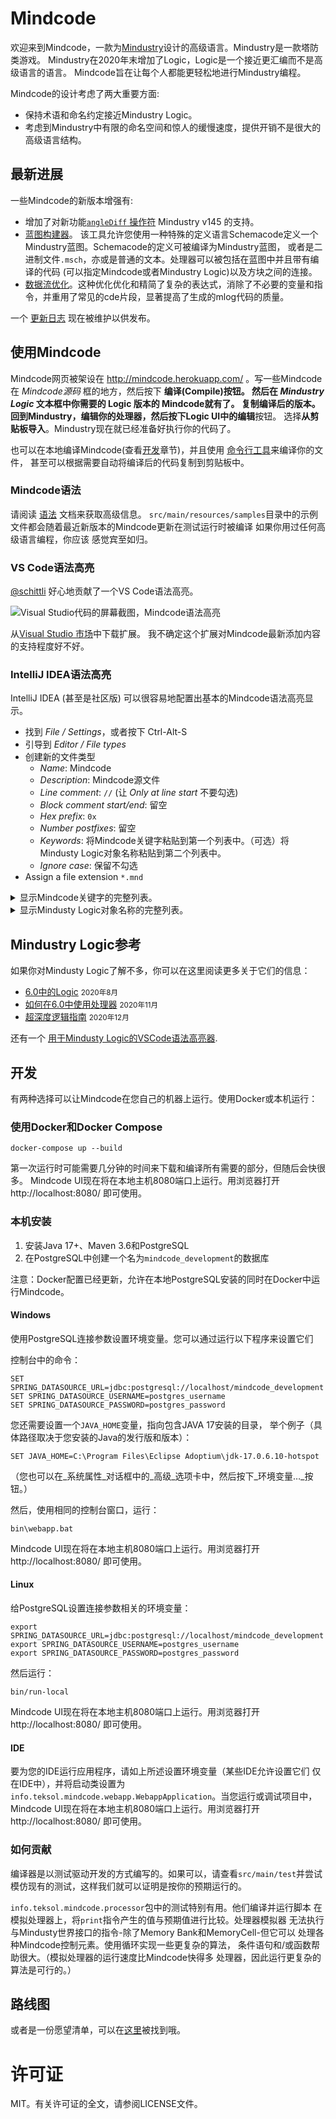 # Mindcode

欢迎来到Mindcode，一款为[Mindustry](https://github.com/anuke/mindustry)设计的高级语言。Mindustry是一款塔防类游戏。
Mindustry在2020年末增加了Logic，Logic是一个接近更汇编而不是高级语言的语言。 Mindcode旨在让每个人都能更轻松地进行Mindustry编程。

Mindcode的设计考虑了两大重要方面:
* 保持术语和命名约定接近Mindustry Logic。
* 考虑到Mindustry中有限的命名空间和惊人的缓慢速度，提供开销不是很大的高级语言结构。

## 最新进展

一些Mindcode的新版本增强有:

* 增加了对新功能[`angleDiff` 操作符](doc/syntax/FUNCTIONS_V7.markdown#instruction-op) Mindustry v145 的支持。
* [蓝图构建器](doc/syntax/SCHEMACODE.markdown)。 该工具允许您使用一种特殊的定义语言Schemacode定义一个Mindustry蓝图。Schemacode的定义可被编译为Mindustry蓝图，
  或者是二进制文件`.msch`，亦或是普通的文本。处理器可以被包括在蓝图中并且带有编译的代码
  (可以指定Mindcode或者Mindustry Logic)以及方块之间的连接。
* [数据流优化](doc/syntax/SYNTAX-5-OTHER.markdown#data-flow-optimization)。这种优化优化和精简了复杂的表达式，消除了不必要的变量和指令，并重用了常见的cde片段，显著提高了生成的mlog代码的质量。

一个 [更新日志](CHANGELOG.markdown) 现在被维护以供发布。

## 使用Mindcode

Mindcode网页被架设在 http://mindcode.herokuapp.com/ 。写一些Mindcode在 _Mindcode源码_ 框的地方，然后按下
**编译(Compile)**按钮。 然后在 _Mindustry Logic_ 文本框中你需要的 Logic 版本的 Mindcode就有了。
复制编译后的版本。 回到Mindustry，编辑你的处理器，然后按下Logic UI中的**编辑**按钮。
选择**从剪贴板导入**。Mindustry现在就已经准备好执行你的代码了。

也可以在本地编译Mindcode(查看[开发](#开发)章节)，并且使用
[命令行工具](doc/syntax/TOOLS-CMDLINE.markdown)来编译你的文件，
甚至可以根据需要自动将编译后的代码复制到剪贴板中。

### Mindcode语法

请阅读 [语法](doc/syntax/SYNTAX.markdown) 文档来获取高级信息。
`src/main/resources/samples`目录中的示例文件都会随着最近新版本的Mindcode更新在测试运行时被编译
如果你用过任何高级语言编程，你应该
感觉宾至如归。

### VS Code语法高亮

[@schittli](https://github.com/schittli) 好心地贡献了一个VS Code语法高亮。

![Visual Studio代码的屏幕截图，Mindcode语法高亮](https://user-images.githubusercontent.com/8282673/112750180-43947a00-8fc7-11eb-8a22-83be7624753e.png)

从[Visual Studio 市场](https://marketplace.visualstudio.com/items?itemName=TomSchi.mindcode)中下载扩展。
我不确定这个扩展对Mindcode最新添加内容的支持程度好不好。

### IntelliJ IDEA语法高亮

IntelliJ IDEA (甚至是社区版) 可以很容易地配置出基本的Mindcode语法高亮显示。

* 找到 _File / Settings_，或者按下 Ctrl-Alt-S
* 引导到 _Editor / File types_
* 创建新的文件类型
  * _Name_: Mindcode
  * _Description_: Mindcode源文件
  * _Line comment_: `//` (让 _Only at line start_ 不要勾选)
  * _Block comment start/end_: 留空
  * _Hex prefix_: `0x`
  * _Number postfixes_: 留空
  * _Keywords_: 将Mindcode关键字粘贴到第一个列表中。（可选）将Mindusty Logic对象名称粘贴到第二个列表中。
  * _Ignore case_: 保留不勾选
* Assign a file extension `*.mnd`

<details><summary>显示Mindcode关键字的完整列表。</summary>

```
allocate
and
break
case
const
continue
def
do
else
elsif
end
false
for
heap
if
in
inline
loop
not
null
or
return
sensor
stack
then
true
when
while
```

</details>

<details><summary>显示Mindusty Logic对象名称的完整列表。</summary>

```
@additive-reconstructor
@aegires
@afflict
@air
@air-factory
@alpha
@ammo
@ammoCapacity
@anthicus
@antumbra
@arc
@arkycite
@arkycite-floor
@arkyic-boulder
@arkyic-stone
@arkyic-vent
@arkyic-wall
@arkyid
@armored-conveyor
@armored-duct
@atmospheric-concentrator
@atrax
@avert
@barrier-projector
@basalt
@basalt-boulder
@basic-assembler-module
@battery
@battery-large
@beam-link
@beam-node
@beam-tower
@beryllic-boulder
@beryllic-stone
@beryllic-stone-wall
@beryllium
@beryllium-wall
@beryllium-wall-large
@beta
@blast-compound
@blast-door
@blast-drill
@blast-mixer
@bluemat
@boosting
@boulder
@breach
@bridge-conduit
@bridge-conveyor
@bryde
@build-tower
@canvas
@carbide
@carbide-crucible
@carbide-wall
@carbide-wall-large
@carbon-boulder
@carbon-stone
@carbon-vent
@carbon-wall
@char
@chemical-combustion-chamber
@cleroi
@cliff
@cliff-crusher
@coal
@coal-centrifuge
@collaris
@color
@combustion-generator
@command-center
@commanded
@conduit
@config
@configure
@conquer
@constructor
@container
@controlled
@controller
@conveyor
@copper
@copper-wall
@copper-wall-large
@core-acropolis
@core-bastion
@core-citadel
@core-foundation
@core-nucleus
@core-shard
@core-zone
@corvus
@counter
@crater-stone
@crawler
@cryofluid
@cryofluid-mixer
@crystal-blocks
@crystal-cluster
@crystal-floor
@crystal-orbs
@crystalline-boulder
@crystalline-stone
@crystalline-stone-wall
@crystalline-vent
@cultivator
@cyanogen
@cyanogen-synthesizer
@cyclone
@cyerce
@dacite
@dacite-boulder
@dacite-wall
@dagger
@dark-metal
@darksand
@darksand-tainted-water
@darksand-water
@dead
@deconstructor
@deep-tainted-water
@deep-water
@dense-red-stone
@differential-generator
@diffuse
@diode
@dirt
@dirt-wall
@disassembler
@disperse
@disrupt
@distributor
@door
@door-large
@dormant
@duct
@duct-bridge
@duct-router
@duct-unloader
@dune-wall
@duo
@eclipse
@efficiency
@electric-heater
@electrolyzer
@elude
@emanate
@empty
@enabled
@eruption-drill
@evoke
@exponential-reconstructor
@ferric-boulder
@ferric-craters
@ferric-stone
@ferric-stone-wall
@firstItem
@fissile
@flag
@flare
@flux-reactor
@force-projector
@foreshadow
@fortress
@fuse
@gamma
@graphite
@graphite-press
@graphitic-wall
@grass
@ground-factory
@hail
@health
@heat
@heat-reactor
@heat-redirector
@heat-router
@heat-source
@horizon
@hotrock
@hydrogen
@hyper-processor
@ice
@ice-snow
@ice-wall
@illuminator
@impact-drill
@impact-reactor
@impulse-pump
@incinerator
@incite
@interplanetary-accelerator
@inverted-sorter
@item-source
@item-void
@itemCapacity
@junction
@kiln
@lancer
@large-constructor
@large-logic-display
@large-payload-mass-driver
@large-plasma-bore
@large-shield-projector
@laser-drill
@launch-pad
@lead
@legacy-mech-pad
@legacy-unit-factory
@legacy-unit-factory-air
@legacy-unit-factory-ground
@liquid-container
@liquid-junction
@liquid-router
@liquid-source
@liquid-tank
@liquid-void
@liquidCapacity
@locus
@logic-display
@logic-processor
@lustre
@mace
@magmarock
@malign
@mass-driver
@maxHealth
@mech-assembler
@mech-fabricator
@mech-refabricator
@mechanical-drill
@mechanical-pump
@mega
@meltdown
@melter
@memory-bank
@memory-cell
@mend-projector
@mender
@merui
@message
@metaglass
@metal-floor
@metal-floor-damaged
@micro-processor
@mineX
@mineY
@mining
@minke
@minute
@molten-slag
@mono
@moss
@mud
@multi-press
@multiplicative-reconstructor
@name
@naval-factory
@navanax
@neoplasia-reactor
@neoplasm
@nitrogen
@nova
@obviate
@oct
@oil
@oil-extractor
@omura
@ore-crystal-thorium
@ore-wall-beryllium
@ore-wall-thorium
@ore-wall-tungsten
@overdrive-dome
@overdrive-projector
@overflow-duct
@overflow-gate
@oxidation-chamber
@oxide
@oxynoe
@ozone
@parallax
@payload-conveyor
@payload-loader
@payload-mass-driver
@payload-router
@payload-source
@payload-unloader
@payload-void
@payloadCount
@payloadType
@pebbles
@phase-conduit
@phase-conveyor
@phase-fabric
@phase-heater
@phase-synthesizer
@phase-wall
@phase-wall-large
@phase-weaver
@pine
@plasma-bore
@plastanium
@plastanium-compressor
@plastanium-conveyor
@plastanium-wall
@plastanium-wall-large
@plated-conduit
@pneumatic-drill
@poly
@pooled-cryofluid
@power-node
@power-node-large
@power-source
@power-void
@powerCapacity
@powerNetCapacity
@powerNetIn
@powerNetOut
@powerNetStored
@precept
@prime-refabricator
@progress
@pulsar
@pulse-conduit
@pulverizer
@pur-bush
@pyratite
@pyratite-mixer
@pyrolysis-generator
@quad
@quasar
@quell
@radar
@range
@red-diamond-wall
@red-ice
@red-ice-boulder
@red-ice-wall
@red-stone
@red-stone-boulder
@red-stone-vent
@red-stone-wall
@redmat
@redweed
@regen-projector
@regolith
@regolith-wall
@reign
@reinforced-bridge-conduit
@reinforced-conduit
@reinforced-container
@reinforced-liquid-container
@reinforced-liquid-junction
@reinforced-liquid-router
@reinforced-liquid-tank
@reinforced-message
@reinforced-payload-conveyor
@reinforced-payload-router
@reinforced-pump
@reinforced-surge-wall
@reinforced-surge-wall-large
@reinforced-vault
@repair-point
@repair-turret
@retusa
@rhyolite
@rhyolite-boulder
@rhyolite-crater
@rhyolite-vent
@rhyolite-wall
@ripple
@risso
@rotary-pump
@rotation
@rough-rhyolite
@router
@rtg-generator
@salt
@salt-wall
@salvo
@sand
@sand-boulder
@sand-floor
@sand-wall
@sand-water
@scathe
@scatter
@scepter
@scorch
@scrap
@scrap-wall
@scrap-wall-gigantic
@scrap-wall-huge
@scrap-wall-large
@second
@segment
@sei
@separator
@shale
@shale-boulder
@shale-wall
@shallow-water
@shield-projector
@shielded-wall
@ship-assembler
@ship-fabricator
@ship-refabricator
@shock-mine
@shockwave-tower
@shootX
@shootY
@shooting
@shrubs
@silicon
@silicon-arc-furnace
@silicon-crucible
@silicon-smelter
@size
@slag
@slag-centrifuge
@slag-heater
@slag-incinerator
@small-deconstructor
@smite
@snow
@snow-boulder
@snow-pine
@snow-wall
@solar-panel
@solar-panel-large
@sorter
@space
@spawn
@spectre
@speed
@spiroct
@spore
@spore-cluster
@spore-moss
@spore-pine
@spore-pod
@spore-press
@spore-wall
@steam-generator
@stell
@stone
@stone-wall
@sublimate
@surge
@surge-alloy
@surge-conveyor
@surge-crucible
@surge-router
@surge-smelter
@surge-tower
@surge-wall
@surge-wall-large
@swarmer
@switch
@tainted-water
@tank-assembler
@tank-fabricator
@tank-refabricator
@tar
@team
@tecta
@tendrils
@tetrative-reconstructor
@thermal-generator
@thorium
@thorium-reactor
@thorium-wall
@thorium-wall-large
@thruster
@tick
@time
@timescale
@titan
@titanium
@titanium-conveyor
@titanium-wall
@titanium-wall-large
@totalItems
@totalLiquids
@totalPower
@toxopid
@tsunami
@tungsten
@tungsten-wall
@tungsten-wall-large
@turbine-condenser
@type
@underflow-duct
@underflow-gate
@unit
@unit-cargo-loader
@unit-cargo-unload-point
@unit-repair-tower
@unloader
@vanquish
@vault
@vela
@vent-condenser
@vibrant-crystal-cluster
@water
@water-extractor
@wave
@white-tree
@white-tree-dead
@world-cell
@world-message
@world-processor
@x
@y
@yellow-stone
@yellow-stone-boulder
@yellow-stone-plates
@yellow-stone-vent
@yellow-stone-wall
@yellowcoral
@zenith
```

</details>

## Mindustry Logic参考

如果你对Mindusty Logic了解不多，你可以在这里阅读更多关于它们的信息：

* [6.0中的Logic](https://www.reddit.com/r/Mindustry/comments/ic9wrm/logic_in_60/) <small>2020年8月</small>
* [如何在6.0中使用处理器](https://steamcommunity.com/sharedfiles/filedetails/?id=2268059244) <small>2020年11月</small>
* [超深度逻辑指南](https://www.reddit.com/r/Mindustry/comments/kfea1e/an_overly_indepth_logic_guide/) <small>2020年12月</small>

还有一个 [用于Mindusty Logic的VSCode语法高亮器](https://marketplace.visualstudio.com/items?itemName=Antyos.vscode-mlog).

## 开发

有两种选择可以让Mindcode在您自己的机器上运行。使用Docker或本机运行：

### 使用Docker和Docker Compose

```
docker-compose up --build
```

第一次运行时可能需要几分钟的时间来下载和编译所有需要的部分，但随后会快很多。
Mindcode UI现在将在本地主机8080端口上运行。用浏览器打开 http://localhost:8080/ 即可使用。

### 本机安装

1. 安装Java 17+、Maven 3.6和PostgreSQL
2. 在PostgreSQL中创建一个名为`mindcode_development`的数据库

注意：Docker配置已经更新，允许在本地PostgreSQL安装的同时在Docker中运行Mindcode。

#### Windows 

使用PostgreSQL连接参数设置环境变量。您可以通过运行以下程序来设置它们 

控制台中的命令：

```
SET SPRING_DATASOURCE_URL=jdbc:postgresql://localhost/mindcode_development
SET SPRING_DATASOURCE_USERNAME=postgres_username
SET SPRING_DATASOURCE_PASSWORD=postgres_password
```

您还需要设置一个`JAVA_HOME`变量，指向包含JAVA 17安装的目录，
举个例子（具体路径取决于您安装的Java的发行版和版本）：

```
SET JAVA_HOME=C:\Program Files\Eclipse Adoptium\jdk-17.0.6.10-hotspot
```

（您也可以在_系统属性_对话框中的_高级_选项卡中，然后按下_环境变量…_按钮。）

然后，使用相同的控制台窗口，运行：

```
bin\webapp.bat
```

Mindcode UI现在将在本地主机8080端口上运行。用浏览器打开 http://localhost:8080/ 即可使用。

#### Linux

给PostgreSQL设置连接参数相关的环境变量：

```
export SPRING_DATASOURCE_URL=jdbc:postgresql://localhost/mindcode_development
export SPRING_DATASOURCE_USERNAME=postgres_username
export SPRING_DATASOURCE_PASSWORD=postgres_password
```

然后运行：

```
bin/run-local
```

Mindcode UI现在将在本地主机8080端口上运行。用浏览器打开 http://localhost:8080/ 即可使用。

#### IDE

要为您的IDE运行应用程序，请如上所述设置环境变量（某些IDE允许设置它们
仅在IDE中），并将启动类设置为`info.teksol.mindcode.webapp.WebappApplication`。当您运行或调试项目中，
Mindcode UI现在将在本地主机8080端口上运行。用浏览器打开 http://localhost:8080/ 即可使用。

### 如何贡献

编译器是以测试驱动开发的方式编写的。如果可以，请查看`src/main/test`并尝试
模仿现有的测试，这样我们就可以证明是按你的预期运行的。

`info.teksol.mindcode.processor`包中的测试特别有用。他们编译并运行脚本
在模拟处理器上，将`print`指令产生的值与预期值进行比较。处理器模拟器
无法执行与Mindusty世界接口的指令-除了Memory Bank和MemoryCell-但它可以
处理各种Mindcode控制元素。使用循环实现一些更复杂的算法，
条件语句和/或函数帮助很大。（模拟处理器的运行速度比Mindcode快得多
处理器，因此运行更复杂的算法是可行的。）

## 路线图

或者是一份愿望清单，可以在[这里](ROADMAP.markdown)被找到哦。

# 许可证

MIT。有关许可证的全文，请参阅LICENSE文件。

